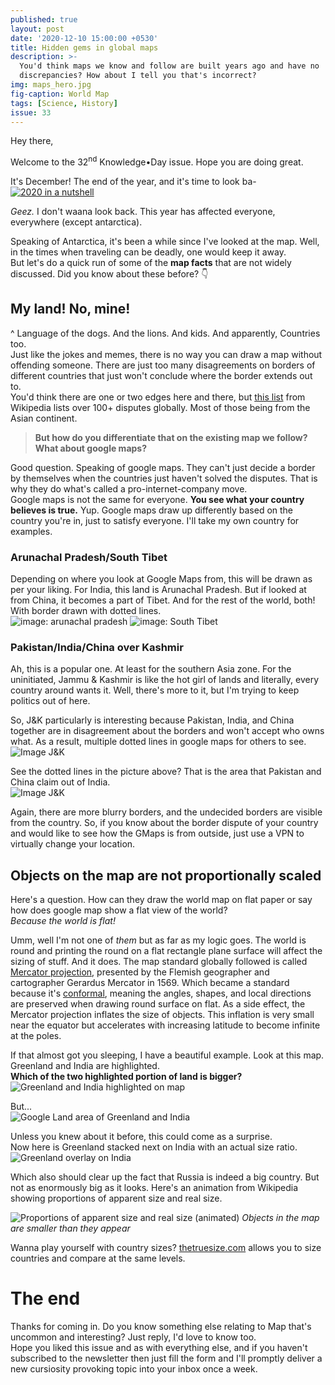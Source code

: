 ```yaml
---
published: true
layout: post
date: '2020-12-10 15:00:00 +0530'
title: Hidden gems in global maps
description: >-
  You'd think maps we know and follow are built years ago and have no
  discrepancies? How about I tell you that's incorrect?
img: maps_hero.jpg
fig-caption: World Map
tags: [Science, History]
issue: 33
---
```

Hey there,

Welcome to the 32<sup>nd</sup> Knowledge•Day issue. Hope you are doing great.  

It's December! The end of the year, and it's time to look ba-   
[![2020 in a nutshell]({{site.baseurl}}/assets/img/2020_nutshell.gif)](https://www.instagram.com/p/CIAdBbeCIdm/)

_Geez._ I don't waana look back. This year has affected everyone, everywhere (except antarctica).  

Speaking of Antarctica, it's been a while since I've looked at the map. Well, in the times when traveling can be deadly, one would keep it away.  
But let's do a quick run of some of the **map facts** that are not widely discussed. Did you know about these before? 👇  
## My land! No, mine!
^ Language of the dogs. And the lions. And kids. And apparently, Countries too.  
Just like the jokes and memes, there is no way you can draw a map without offending someone. There are just too many disagreements on borders of different countries that just won't conclude where the border extends out to.    
You'd think there are one or two edges here and there, but [this list](https://en.wikipedia.org/wiki/List_of_territorial_disputes) from Wikipedia lists over 100+ disputes globally. Most of those being from the Asian continent.  

> **But how do you differentiate that on the existing map we follow? What about google maps?**

Good question. Speaking of google maps. They can't just decide a border by themselves when the countries just haven't solved the disputes. That is why they do what's called a pro-internet-company move.  
Google maps is not the same for everyone. **You see what your country believes is true.** Yup. Google maps draw up differently based on the country you're in, just to satisfy everyone. I'll take my own country for examples.  

### Arunachal Pradesh/South Tibet
Depending on where you look at Google Maps from, this will be drawn as per your liking. For India, this land is Arunachal Pradesh. But if looked at from China, it becomes a part of Tibet. And for the rest of the world, both! With border drawn with dotted lines.  
![image: arunachal pradesh]({{site.baseurl}}/assets/img/arunachalp_border.png)
![image: South Tibet]({{site.baseurl}}/assets/img/south_tibet_border.png)

### Pakistan/India/China over Kashmir
Ah, this is a popular one. At least for the southern Asia zone. For the uninitiated, Jammu & Kashmir is like the hot girl of lands and literally, every country around wants it. Well, there's more to it, but I'm trying to keep politics out of here.   

So, J&K particularly is interesting because Pakistan, India, and China together are in disagreement about the borders and won't accept who owns what. As a result, multiple dotted lines in google maps for others to see. 
![Image J&K]({{site.baseurl}}/assets/img/jnk_standalone.png) 

See the dotted lines in the picture above? That is the area that Pakistan and China claim out of India.    
![Image J&K]({{site.baseurl}}/assets/img/jnk_portion_separated.png)
  
Again, there are more blurry borders, and the undecided borders are visible from the country. So, if you know about the border dispute of your country and would like to see how the GMaps is from outside, just use a VPN to virtually change your location.

## Objects on the map are not proportionally scaled
Here's a question. How can they draw the world map on flat paper or say how does google map show a flat view of the world?  
_Because the world is flat!_  

Umm, well I'm not one of _them_ but as far as my logic goes. The world is round and printing the round on a flat rectangle plane surface will affect the sizing of stuff. And it does. The map standard globally followed is called [Mercator projection](https://en.wikipedia.org/wiki/Mercator_projection), presented by the Flemish geographer and cartographer Gerardus Mercator in 1569. Which became a standard because it's [conformal](https://en.wikipedia.org/wiki/Conformal_map_projection), meaning the angles, shapes, and local directions are preserved when drawing round surface on flat. As a side effect, the Mercator projection inflates the size of objects. This inflation is very small near the equator but accelerates with increasing latitude to become infinite at the poles.  

If that almost got you sleeping, I have a beautiful example. Look at this map. Greenland and India are highlighted.  
**Which of the two highlighted portion of land is bigger?**  
![Greenland and India highlighted on map]({{site.baseurl}}/assets/img/greenland_india_orig.png)
  
But...  
![Google Land area of Greenland and India]({{site.baseurl}}/assets/img/greenland_vs_india_area.jpeg)
  
Unless you knew about it before, this could come as a surprise.  
Now here is Greenland stacked next on India with an actual size ratio.  
![Greenland overlay on India]({{site.baseurl}}/assets/img/greenland_india_together.png)

Which also should clear up the fact that Russia is indeed a big country. But not as enormously big as it looks. Here's an animation from Wikipedia showing proportions of apparent size and real size.

![Proportions of apparent size and real size (animated)](https://upload.wikimedia.org/wikipedia/commons/e/ee/Worlds_animate.gif)
_Objects in the map are smaller than they appear_

Wanna play yourself with country sizes? [thetruesize.com](https://thetruesize.com/) allows you to size countries and compare at the same levels.

# The end
Thanks for coming in. Do you know something else relating to Map that's uncommon and interesting? Just reply, I'd love to know too.  
Hope you liked this issue and as with everything else, and if you haven't subscribed to the newsletter then just fill the form and I'll promptly deliver a new cursiosity provoking topic into your inbox once a week.
